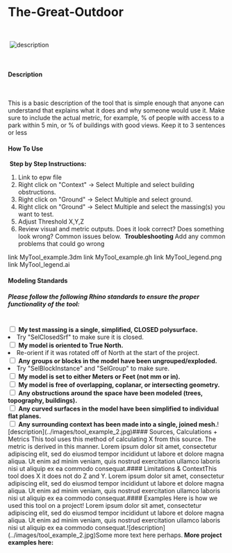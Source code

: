 # The-Great-Outdoor
<!--add your title on the first line above-->
​
<!--add your summary image here, try to make it explanatory of what the tool does, not just what the output looks like. For example, exposure a part of the analysis geometry. An animated GIF can also be used to explain how the tool is working-->
​
![description](../images/tool_example_2.jpg)
​
<!-- ![description of image](/XIM-GSAPP-Fa20/images/tool_example_2.jpg) -->
​
#### Description
​
<!--add your description below-->
This is a basic description of the tool that is simple enough that anyone can understand that explains what it does and why someone would use it. Make sure to include the actual metric, for example, % of people with access to a park within 5 min, or % of buildings with good views. Keep it to 3 sentences or less
​
#### How To Use
​
<b>Step by Step Instructions:</b>
1. Link to epw file
2. Right click on "Context" -> Select Multiple and select building obstructions.
3. Right click on "Ground" -> Select Multiple and select ground.
4. Right click on "Ground" -> Select Multiple and select the massing(s) you want to test.
5. Adjust Threshold X,Y,Z
6. Review visual and metric outputs. Does it look correct? Does something look wrong? Common issues below.
​
<b> Troubleshooting </b>
Add any common problems that could go wrong
​
<!--add a list your downloadable links below with "link " appended to the beginning. You should have sample rhino + grasshopper files and a legend-->
link MyTool_example.3dm
link MyTool_example.gh
link MyTool_legend.png
link MyTool_legend.ai
​
#### Modeling Standards
<!--Revise for specific modeling requirements for you analysis to run properly. If useful, add an image of properly vs improperly model geometry-->
<h5>Please follow the following Rhino standards to ensure the proper functionality of the tool:</h5>
<br>
​
<input type="checkbox"> <b>My test massing is a single, simplified, CLOSED polysurface.</b>
  <li>Try "SelClosedSrf" to make sure it is closed.</li>
<input type="checkbox"> <b>My model is oriented to True North.</b>
  <li>Re-orient if it was rotated off of North at the start of the project.</li>
<input type="checkbox"> <b>Any groups or blocks in the model have been ungrouped/exploded.</b>
  <li>Try "SelBlockInstance" and "SelGroup" to make sure.</li>
<input type="checkbox"> <b>My model is set to either Meters or Feet (not mm or in).</b> <br>
<input type="checkbox"> <b>My model is free of overlapping, coplanar, or intersecting geometry.</b><br>
<input type="checkbox"> <b>Any obstructions around the space have been modeled (trees, topography, buildings).</b><br>
<input type="checkbox"> <b>Any curved surfaces in the model have been simplified to individual flat planes.</b><br>
<input type="checkbox"> <b>Any surrounding context has been made into a single, joined mesh.</b>
​
![description](../images/tool_example_2.jpg)
​
<!-- ![description of image](/XIM-GSAPP-Fa20/images/tool_example_2.jpg) -->
​
#### Sources, Calculations + Metrics
<!--add text and/or images for any sources for you metrics, calculations & equations, assumptions and specific metric output-->
This tool uses this method of calculating X from this source. The metric is derived in this manner. Lorem ipsum dolor sit amet, consectetur adipiscing elit, sed do eiusmod tempor incididunt ut labore et dolore magna aliqua. Ut enim ad minim veniam, quis nostrud exercitation ullamco laboris nisi ut aliquip ex ea commodo consequat.
​
#### Limitations & Context
<!--add text and/or images that expose potential for bias by stating limitations (ie what does this tool not do,) and the context in which it was created.-->
​
This tool does X it does not do Z and Y. Lorem ipsum dolor sit amet, consectetur adipiscing elit, sed do eiusmod tempor incididunt ut labore et dolore magna aliqua. Ut enim ad minim veniam, quis nostrud exercitation ullamco laboris nisi ut aliquip ex ea commodo consequat.
​
#### Examples
<!--add images and text to describe a use case below-->
Here is how we used this tool on a project! Lorem ipsum dolor sit amet, consectetur adipiscing elit, sed do eiusmod tempor incididunt ut labore et dolore magna aliqua. Ut enim ad minim veniam, quis nostrud exercitation ullamco laboris nisi ut aliquip ex ea commodo consequat.
​
![description](../images/tool_example_2.jpg)
​
<!-- ![description of image](/XIM-GSAPP-Fa20/images/tool_example_2.jpg) -->
​
Some more text here perhaps.
​
<b> More project examples here: </b>
